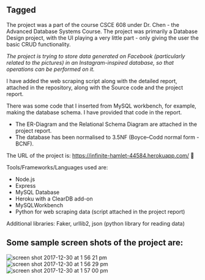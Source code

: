 ## Tagged

The project was a part of the course CSCE 608 under Dr. Chen - the Advanced Database Systems Course.
The project was primarily a Database Design project, with the UI playing a very little part - only giving the user the basic CRUD functionality.

*The project is trying to store data generated on Facebook (particularly related to the pictures) in an Instagram-inspired database, so that operations can be performed on it.* 

I have added the web scraping script along with the detailed report, attached in the repository, along with the Source code and the project report. 

There was some code that I inserted from MySQL workbench, for example, making the database schema. 
I have provided that code in the report.

  - The ER-Diagram and the Relational Schema Diagram are attached in the project report. 
  - The database has been normalised to 3.5NF (Boyce–Codd normal form - BCNF).

The URL of the project is: https://infinite-hamlet-44584.herokuapp.com/ 􏰀 

Tools/Frameworks/Languages used are:
- Node.js
- Express
- MySQL Database
- Heroku with a ClearDB add-on
- MySQLWorkbench
- Python for web scraping data (script attached in the project report)

Additional libraries: Faker, urllib2,  json (python library for reading data)

**Some sample screen shots of the project are:**
------------------------------------------------

![screen shot 2017-12-30 at 1 56 21 pm](https://user-images.githubusercontent.com/29774046/34456964-6e5109b0-ed69-11e7-8418-1e4d9070cff0.png)
![screen shot 2017-12-30 at 1 56 29 pm](https://user-images.githubusercontent.com/29774046/34456960-53d9f89e-ed69-11e7-8c60-4b92a29da04b.png)
![screen shot 2017-12-30 at 1 57 00 pm](https://user-images.githubusercontent.com/29774046/34456961-5d86dbdc-ed69-11e7-9547-861b7cb17c37.png)


